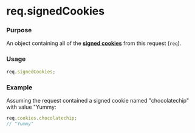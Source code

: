# req.signedCookies

### Purpose
An object containing all of the [**signed cookies**]() from this request (`req`).


### Usage
```javascript
req.signedCookies;
```



### Example
Assuming the request contained a signed cookie named "chocolatechip" with value "Yummy:

```javascript
req.cookies.chocolatechip;
// "Yummy"
```







<docmeta name="uniqueID" value="reqsignedCookies113713">
<docmeta name="displayName" value="req.signedCookies">

